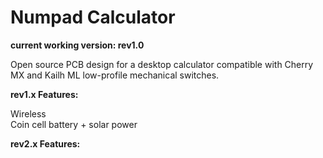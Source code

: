 # Numpad Calculator

**current working version: rev1.0**

Open source PCB design for a desktop calculator compatible with Cherry MX and Kailh ML low-profile mechanical switches.

**rev1.x Features:**

Wireless  
Coin cell battery + solar power

**rev2.x Features:**
